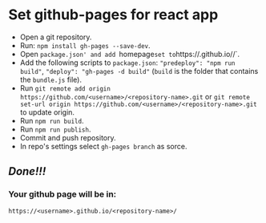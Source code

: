 # Set github-pages for react app

- Open a git repository.
- Run: `npm install gh-pages --save-dev`.
- Open `package.json' and add `homepage` set to `https://<username>.github.io/<repository-name>/`.
- Add the following scripts to `package.json`: `"predeploy": "npm run build"`, `"deploy": "gh-pages -d build"` (`build` is the folder that contains the `bundle.js` file).
- Run `git remote add origin https://github.com/<username>/<repository-name>.git` or `git remote set-url origin https://github.com/<username>/<repository-name>.git` to update origin.
- Run `npm run build`.
- Run `npm run publish`.
- Commit and push repository.
- In repo's settings select `gh-pages branch` as sorce.

## *Done!!!*

### Your github page will be in:
`https://<username>.github.io/<repository-name>/`
